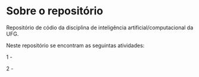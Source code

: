# Sobre o repositório 

Repositório de códio da disciplina de inteligência artificial/computacional da UFG.

Neste repositório se encontram as seguintas atividades:

1 - 

2 - 
